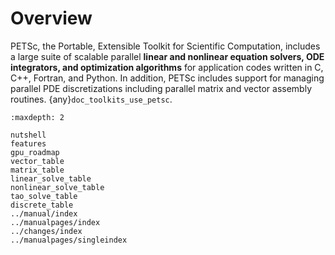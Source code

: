 # Overview

PETSc, the Portable, Extensible Toolkit for Scientific Computation,
includes a large suite of scalable parallel **linear and nonlinear
equation solvers, ODE integrators, and optimization algorithms** for application codes written in
C, C++, Fortran, and Python. In addition, PETSc includes support for
managing parallel PDE discretizations including parallel matrix and vector assembly routines. {any}`doc_toolkits_use_petsc`.

```{toctree}
:maxdepth: 2

nutshell
features
gpu_roadmap
vector_table
matrix_table
linear_solve_table
nonlinear_solve_table
tao_solve_table
discrete_table
../manual/index
../manualpages/index
../changes/index
../manualpages/singleindex
```

